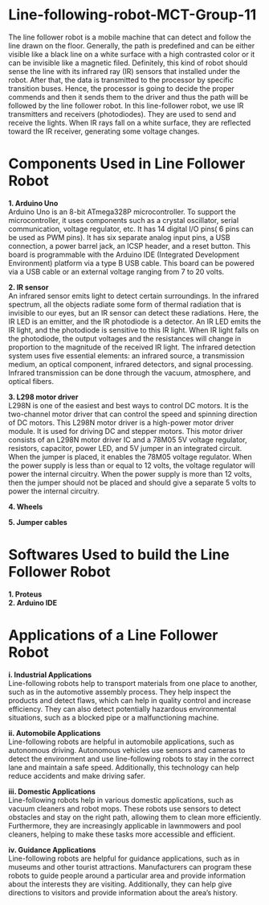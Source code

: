 # Line-following-robot-MCT-Group-11
The line follower robot is a mobile machine that can detect and follow the line drawn on the floor. Generally, the path is predefined and can be either visible like a black line on a white surface with a high contrasted color or it can be invisible like a magnetic filed. Definitely, this kind of robot should sense the line with its infrared ray (IR) sensors that installed under the robot. After that, the data is transmitted to the processor by specific transition buses. Hence, the processor is going to decide the proper commends and then it sends them to the driver and thus the path will be followed by the line follower robot. In this line-follower robot, we use IR transmitters and receivers (photodiodes). They are used to send and receive the lights. When IR rays fall on a white surface, they are reflected toward the IR receiver, generating some voltage changes.

# **Components Used in Line Follower Robot**                                                                                                                                                                           
**1. Arduino Uno**  
Arduino Uno is an 8-bit ATmega328P microcontroller. To support the microcontroller, it uses components such as a crystal oscillator, serial communication, voltage regulator, etc. It has 14 digital I/O pins( 6 pins can be used as PWM pins). It has six separate analog input pins, a USB connection, a power barrel jack, an ICSP header, and a reset button. This board is programmable with the Arduino IDE (Integrated Development Environment) platform via a type B USB cable. This board can be powered via a USB cable or an external voltage ranging from 7 to 20 volts.

**2. IR sensor**       
An infrared sensor emits light to detect certain surroundings. In the infrared spectrum, all the objects radiate some form of thermal radiation that is invisible to our eyes, but an IR sensor can detect these radiations.
Here, the IR LED is an emitter, and the IR photodiode is a detector. An IR LED emits the IR light, and the photodiode is sensitive to this IR light. When IR light falls on the photodiode, the output voltages and the resistances will change in proportion to the magnitude of the received IR light. The infrared detection system uses five essential elements: an infrared source, a transmission medium, an optical component, infrared detectors, and signal processing. Infrared transmission can be done through the vacuum, atmosphere, and optical fibers. 

**3. L298 motor driver**           
L298N is one of the easiest and best ways to control DC motors. It is the two-channel motor driver that can control the speed and spinning direction of DC motors.
This L298N motor driver is a high-power motor driver module. It is used for driving DC and stepper motors. This motor driver consists of an L298N motor driver IC and a 78M05 5V voltage regulator, resistors, capacitor, power LED, and 5V jumper in an integrated circuit. When the jumper is placed, it enables the 78M05 voltage regulator. When the power supply is less than or equal to 12 volts, the voltage regulator will power the internal circuitry. When the power supply is more than 12 volts, then the jumper should not be placed and should give a separate 5 volts to power the internal circuitry.

**4. Wheels**

**5. Jumper cables**

# **Softwares Used to build the Line Follower Robot** 
**1. Proteus**           
**2. Arduino IDE**

# **Applications of a Line Follower Robot**
**i. Industrial Applications**      
Line-following robots help to transport materials from one place to another, such as in the automotive assembly process. They help inspect the products and detect flaws, which can help in quality control and increase efficiency. They can also detect potentially hazardous environmental situations, such as a blocked pipe or a malfunctioning machine.

**ii. Automobile Applications**      
Line-following robots are helpful in automobile applications, such as autonomous driving. Autonomous vehicles use sensors and cameras to detect the environment and use line-following robots to stay in the correct lane and maintain a safe speed. Additionally, this technology can help reduce accidents and make driving safer.

**iii. Domestic Applications**      
Line-following robots help in various domestic applications, such as vacuum cleaners and robot mops. These robots use sensors to detect obstacles and stay on the right path, allowing them to clean more efficiently. Furthermore, they are increasingly applicable in lawnmowers and pool cleaners, helping to make these tasks more accessible and efficient.

**iv. Guidance Applications**      
Line-following robots are helpful for guidance applications, such as in museums and other tourist attractions. Manufacturers can program these robots to guide people around a particular area and provide information about the interests they are visiting. Additionally, they can help give directions to visitors and provide information about the area’s history.
